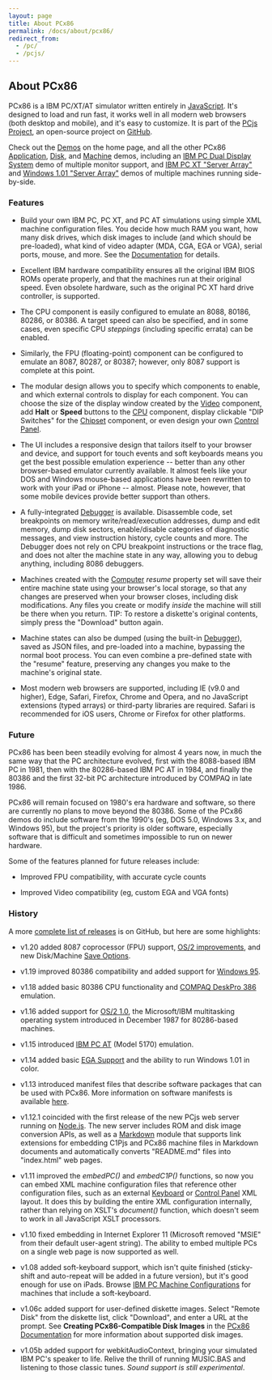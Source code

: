 ```yaml
---
layout: page
title: About PCx86
permalink: /docs/about/pcx86/
redirect_from:
  - /pc/
  - /pcjs/
---
```


About PCx86
---

PCx86 is a IBM PC/XT/AT simulator written entirely in [JavaScript](/modules/pcx86/).  It's designed to load and run
fast, it works well in all modern web browsers (both desktop and mobile), and it's easy to customize.  It is part of
the [PCjs Project](https://github.com/jeffpar/pcjs), an open-source project on [GitHub](http://github.com/).

Check out the [Demos](/#demos) on the home page, and all the other PCx86 [Application](/apps/pcx86/), [Disk](/disks/pcx86/),
and [Machine](/devices/pcx86/machine/) demos, including an [IBM PC Dual Display System](/devices/pcx86/machine/5150/dual/64kb/)
demo of multiple monitor support, and [IBM PC XT "Server Array"](/devices/pcx86/machine/5160/cga/256kb/array/) and
[Windows 1.01 "Server Array"](/devices/pcx86/machine/5160/ega/640kb/array/) demos of multiple machines running side-by-side.

### Features

+ Build your own IBM PC, PC XT, and PC AT simulations using simple XML machine configuration files.
You decide how much RAM you want, how many disk drives, which disk images to include (and which should be
pre-loaded), what kind of video adapter (MDA, CGA, EGA or VGA), serial ports, mouse, and more. See the
[Documentation](/docs/pcx86/) for details.

+ Excellent IBM hardware compatibility ensures all the original IBM BIOS ROMs operate properly, and that the
machines run at their original speed.  Even obsolete hardware, such as the original PC XT hard drive controller,
is supported.

+ The CPU component is easily configured to emulate an 8088, 80186, 80286, or 80386.  A target speed can also
be specified, and in some cases, even specific CPU *steppings* (including specific errata) can be enabled.

+ Similarly, the FPU (floating-point) component can be configured to emulate an 8087, 80287, or 80387; however,
only 8087 support is complete at this point.

+ The modular design allows you to specify which components to enable, and which external controls
to display for each component. You can choose the size of the display window created by the [Video](/docs/pcx86/video/)
component, add **Halt** or **Speed** buttons to the [CPU](/docs/pcx86/cpu/) component, display clickable "DIP Switches"
for the [Chipset](/docs/pcx86/chipset/) component, or even design your own [Control Panel](/docs/pcx86/panel/).

+ The UI includes a responsive design that tailors itself to your browser and device, and support for touch events
and soft keyboards means you get the best possible emulation experience -- better than any other browser-based
emulator currently available.  It almost feels like your DOS and Windows mouse-based applications have been rewritten
to work with your iPad or iPhone -- almost.  Please note, however, that some mobile devices provide better support than
others.

+ A fully-integrated [Debugger](/docs/pcx86/debugger/) is available.  Disassemble code, set breakpoints on
memory write/read/execution addresses, dump and edit memory, dump disk sectors, enable/disable categories of diagnostic
messages, and view instruction history, cycle counts and more.  The Debugger does not rely on CPU breakpoint
instructions or the trace flag, and does not alter the machine state in any way, allowing you to debug anything,
including 8086 debuggers.

+ Machines created with the [Computer](/docs/pcx86/computer/) *resume* property set will save their entire machine
state using your browser's local storage, so that any changes are preserved when your browser closes, including
disk modifications. Any files you create or modify *inside* the machine will still be there when you return.
TIP: To restore a diskette's original contents, simply press the "Download" button again.

+ Machine states can also be dumped (using the built-in [Debugger](/docs/pcx86/debugger/)), saved as JSON files, and
pre-loaded into a machine, bypassing the normal boot process.  You can even combine a pre-defined state with the
"resume" feature, preserving any changes you make to the machine's original state.

+ Most modern web browsers are supported, including IE (v9.0 and higher), Edge, Safari, Firefox, Chrome and Opera,
and no JavaScript extensions (typed arrays) or third-party libraries are required.  Safari is recommended for iOS
users, Chrome or Firefox for other platforms.

### Future

PCx86 has been been steadily evolving for almost 4 years now, in much the same way that the PC architecture evolved,
first with the 8088-based IBM PC in 1981, then with the 80286-based IBM PC AT in 1984, and finally the 80386 and the
first 32-bit PC architecture introduced by COMPAQ in late 1986.

PCx86 will remain focused on 1980's era hardware and software, so there are currently no plans to move beyond the
80386.  Some of the PCx86 demos do include software from the 1990's (eg, DOS 5.0, Windows 3.x, and Windows 95), but the
project's priority is older software, especially software that is difficult and sometimes impossible to run on newer
hardware.

Some of the features planned for future releases include:

+ Improved FPU compatibility, with accurate cycle counts

+ Improved Video compatibility (eg, custom EGA and VGA fonts)

### History

A more [complete list of releases](https://github.com/jeffpar/pcjs/releases) is on GitHub, but here are some highlights:

+ v1.20 added 8087 coprocessor (FPU) support, [OS/2 improvements](/blog/2016/02/08/),
and new Disk/Machine [Save Options](/blog/2016/02/17/).

+ v1.19 improved 80386 compatibility and added support for [Windows 95](/blog/2015/09/21/).

+ v1.18 added basic 80386 CPU functionality and [COMPAQ DeskPro 386](/blog/2015/04/16/) emulation.

+ v1.16 added support for [OS/2 1.0](/blog/2014/12/04/), the Microsoft/IBM multitasking operating
system introduced in December 1987 for 80286-based machines.

+ v1.15 introduced [IBM PC AT](/blog/2014/09/13/) (Model 5170) emulation.

+ v1.14 added basic [EGA Support](/blog/2014/07/30/) and the ability to run Windows 1.01
in color.

+ v1.13 introduced manifest files that describe software packages that can be used with PCx86. 
More information on software manifests is available [here](/apps/).

+ v1.12.1 coincided with the first release of the new PCjs web server running on [Node.js](http://nodejs.org).
The new server includes ROM and disk image conversion APIs, as well as a
[Markdown](http://daringfireball.net/projects/markdown/syntax) module that supports link extensions
for embedding C1Pjs and PCx86 machine files in Markdown documents and automatically converts "README.md"
files into "index.html" web pages.

+ v1.11 improved the *embedPC()* and *embedC1P()* functions, so now you can embed XML machine configuration files
that reference other configuration files, such as an external [Keyboard](/docs/pcx86/keyboard/) or
[Control Panel](/docs/pcx86/panel/) XML layout.  It does this by building the entire XML configuration internally,
rather than relying on XSLT's *document()* function, which doesn't seem to work in all JavaScript XSLT processors.

+ v1.10 fixed embedding in Internet Explorer 11 (Microsoft removed "MSIE" from their default user-agent string).
The ability to embed multiple PCs on a single web page is now supported as well.

+ v1.08 added soft-keyboard support, which isn't quite finished (sticky-shift and auto-repeat will be added in a future
version), but it's good enough for use on iPads.  Browse [IBM PC Machine Configurations](/devices/pcx86/machine/) for
machines that include a soft-keyboard.

+ v1.06c added support for user-defined diskette images.  Select "Remote Disk" from the diskette list, click
"Download", and enter a URL at the prompt.  See **Creating PCx86-Compatible Disk Images** in the
[PCx86 Documentation](/docs/pcx86/) for more information about supported disk images.

+ v1.05b added support for webkitAudioContext, bringing your simulated IBM PC's speaker to life. Relive the thrill
of running MUSIC.BAS and listening to those classic tunes.  *Sound support is still experimental*.
